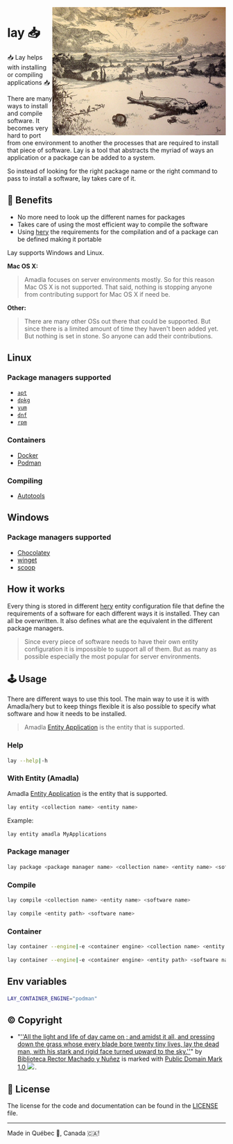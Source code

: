 <img src=".assets/lay.jpg" alt="Electronics photo" style="width: 400px;" align="right">

# lay 📥
📥 Lay helps with installing or compiling applications 📥

There are many ways to install and compile software. It becomes very hard to port from one environment to another the
processes that are required to install that piece of software. Lay is a tool that abstracts the myriad of ways an
application or a package can be added to a system.

So instead of looking for the right package name or the right command to pass to install a software, lay takes care of it.

## 🙌 Benefits
- No more need to look up the different names for packages
- Takes care of using the most efficient way to compile the software
- Using [hery](https://github.com/AmadlaOrg/hery) the requirements for the compilation and of a package can be defined making it portable

Lay supports Windows and Linux.

**Mac OS X:**
> Amadla focuses on server environments mostly. So for this reason Mac OS X is not supported. That said, nothing is
> stopping anyone from contributing support for Mac OS X if need be.

**Other:**
> There are many other OSs out there that could be supported. But since there is a limited amount of time they haven't
> been added yet. But nothing is set in stone. So anyone can add their contributions.

## Linux
### Package managers supported
- [`apt`](https://wiki.debian.org/Apt)
- [`dpkg`](https://wiki.debian.org/Teams/Dpkg)
- [`yum`](http://yum.baseurl.org/)
- [`dnf`](https://docs.fedoraproject.org/en-US/quick-docs/dnf/)
- [`rpm`](https://rpm.org/)

### Containers
- [Docker](https://www.docker.com/)
- [Podman](https://podman.io/)

### Compiling
- [Autotools](https://www.gnu.org/software/automake/manual/html_node/Autotools-Introduction.html)

## Windows
### Package managers supported
- [Chocolatey](https://chocolatey.org/)
- [winget](https://winget.run/)
- [scoop](https://scoop.sh/)

## How it works
Every thing is stored in different [hery](https://github.com/AmadlaOrg/hery) entity configuration file that define the
requirements of a software for each different ways it is installed. They can all be overwritten. It also defines what
are the equivalent in the different package managers.

> Since every piece of software needs to have their own entity configuration it is impossible to support all of them.
> But as many as possible especially the most popular for server environments.

## 🕹️ Usage
There are different ways to use this tool. The main way to use it is with Amadla/hery but to keep things flexible it is
also possible to specify what software and how it needs to be installed.

> Amadla [Entity Application](https://github.com/AmadlaOrg/EntityApplication) is the entity that is supported.

### Help
```bash
lay --help|-h
```

### With Entity (Amadla)
Amadla [Entity Application](https://github.com/AmadlaOrg/EntityApplication) is the entity that is supported.

```bash
lay entity <collection name> <entity name>
```

Example:
```bash
lay entity amadla MyApplications
```

### Package manager
```bash
lay package <package manager name> <collection name> <entity name> <software name>
```

### Compile
```bash
lay compile <collection name> <entity name> <software name>
```

```bash
lay compile <entity path> <software name>
```

### Container
```bash
lay container --engine|-e <container engine> <collection name> <entity name> <software name>
```

```bash
lay container --engine|-e <container engine> <entity path> <software name>
```

## Env variables
```bash
LAY_CONTAINER_ENGINE="podman"
```

## ©️ Copyright
- "<a rel="noopener noreferrer" href="https://www.flickr.com/photos/37667416@N04/3987005186">&#039;&#039;All the light and life of day came on ; and amidst it all, and pressing down the grass whose every blade bore twenty tiny lives, lay the dead man, with his stark and rigid face turned upward to the sky.&#039;&#039;</a>" by <a rel="noopener noreferrer" href="https://www.flickr.com/photos/37667416@N04">Biblioteca Rector Machado y Nuñez</a> is marked with <a rel="noopener noreferrer" href="https://creativecommons.org/publicdomain/mark/1.0/?ref=openverse">Public Domain Mark 1.0 <img src="https://mirrors.creativecommons.org/presskit/icons/pd.svg" style="height: 1em; margin-right: 0.125em; display: inline;" /></a>.

## :scroll: License

The license for the code and documentation can be found in the [LICENSE](./LICENSE) file.

---

Made in Québec 🏴󠁣󠁡󠁱󠁣󠁿, Canada 🇨🇦!

